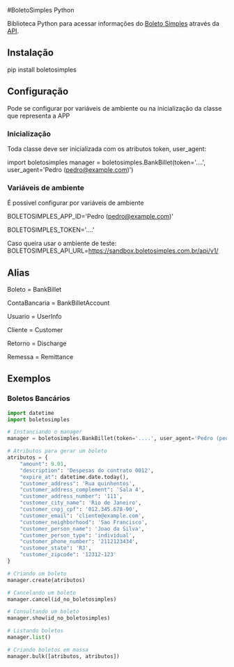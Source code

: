#BoletoSimples Python

Biblioteca Python para acessar informações do [Boleto Simples](http://boletosimples.com.br) através da [API](http://api.boletosimples.com.br).

## Instalação
pip install boletosimples

## Configuração
Pode se configurar por variáveis de ambiente ou na inicialização da classe que representa a APP

### Inicialização
Toda classe deve ser inicializada com os atributos token, user_agent:

import boletosimples
manager = boletosimples.BankBillet(token='....', user_agent='Pedro (pedro@example.com)')

### Variáveis de ambiente
É possivel configurar por variáveis de ambiente

BOLETOSIMPLES_APP_ID='Pedro (pedro@example.com)'

BOLETOSIMPLES_TOKEN='....'

Caso queira usar o ambiente de teste:
BOLETOSIMPLES_API_URL=https://sandbox.boletosimples.com.br/api/v1/

## Alias
Boleto = BankBillet

ContaBancaria = BankBilletAccount

Usuario = UserInfo

Cliente = Customer

Retorno = Discharge

Remessa = Remittance

## Exemplos
### Boletos Bancários
```python
import datetime
import boletosimples

# Instanciando o manager
manager = boletosimples.BankBillet(token='....', user_agent='Pedro (pedro@example.com)')

# Atributos para gerar um boleto
atributos = {
    "amount": 9.01,
    "description": 'Despesas do contrato 0012',
    "expire_at": datetime.date.today(),
    "customer_address": 'Rua quinhentos',
    "customer_address_complement": 'Sala 4',
    "customer_address_number": '111',
    "customer_city_name": 'Rio de Janeiro',
    "customer_cnpj_cpf": '012.345.678-90',
    "customer_email": 'cliente@example.com',
    "customer_neighborhood": 'Sao Francisco',
    "customer_person_name": 'Joao da Silva',
    "customer_person_type": 'individual',
    "customer_phone_number": '2112123434',
    "customer_state": 'RJ',
    "customer_zipcode": '12312-123'
}

# Criando um boleto
manager.create(atributos)

# Cancelando um boleto
manager.cancel(id_no_boletosimples)

# Consultando um boleto
manager.show(id_no_boletosimples)

# Listando boletos
manager.list()

# Criando boletos em massa
manager.bulk([atributos, atributos])


```
